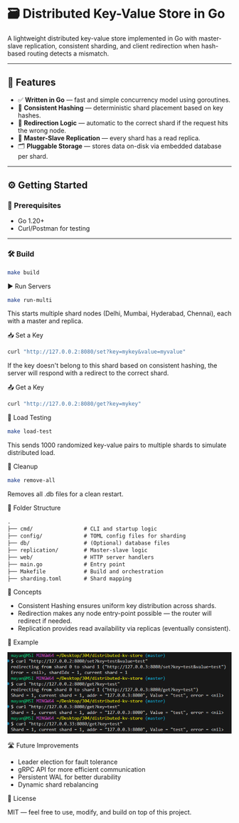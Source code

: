 # 🗃️ Distributed Key-Value Store in Go

A lightweight distributed key-value store implemented in Go with master-slave replication, consistent sharding, and client redirection when hash-based routing detects a mismatch. 

---

## 🚀 Features

- ✅ **Written in Go** — fast and simple concurrency model using goroutines.
- 🔑 **Consistent Hashing** — deterministic shard placement based on key hashes.
- 🧭 **Redirection Logic** — automatic to the correct shard if the request hits the wrong node.
- 🧱 **Master-Slave Replication** — every shard has a read replica.
- 🗂️ **Pluggable Storage** — stores data on-disk via embedded database per shard.


---

## ⚙️ Getting Started

### 🔧 Prerequisites

- Go 1.20+
- Curl/Postman for testing

---

### 🛠️ Build

```bash
make build
```

▶️ Run Servers

```bash
make run-multi
```

This starts multiple shard nodes (Delhi, Mumbai, Hyderabad, Chennai), each with a master and replica.

📥 Set a Key

```bash
curl "http://127.0.0.2:8080/set?key=mykey&value=myvalue"
```

If the key doesn't belong to this shard based on consistent hashing, the server will respond with a redirect to the correct shard.

📤 Get a Key

```bash
curl "http://127.0.0.2:8080/get?key=mykey"
```

🧪 Load Testing

```bash
make load-test
```

This sends 1000 randomized key-value pairs to multiple shards to simulate distributed load.

🧹 Cleanup

```bash
make remove-all
```

Removes all .db files for a clean restart.


📁 Folder Structure

```
.
├── cmd/                # CLI and startup logic
├── config/             # TOML config files for sharding
├── db/                 # (Optional) database files
├── replication/        # Master-slave logic
├── web/                # HTTP server handlers
├── main.go             # Entry point
├── Makefile            # Build and orchestration
├── sharding.toml       # Shard mapping
```

🧠 Concepts

- Consistent Hashing ensures uniform key distribution across shards.
- Redirection makes any node entry-point possible — the router will redirect if needed.
- Replication provides read availability via replicas (eventually consistent).

🎊 Example

![example](https://github.com/wiptrax/distri-kv/blob/main/example.png)

🛣️ Future Improvements

- Leader election for fault tolerance
- gRPC API for more efficient communication
- Persistent WAL for better durability
- Dynamic shard rebalancing

📝 License

MIT — feel free to use, modify, and build on top of this project.
